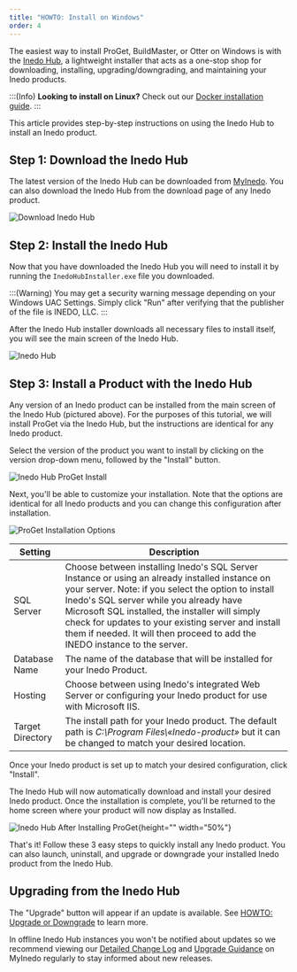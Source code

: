 ```yaml
---
title: "HOWTO: Install on Windows"
order: 4
---
```


The easiest way to install ProGet, BuildMaster, or Otter on Windows is with the [Inedo Hub](/docs/installation/windows/desktophub-overview), a lightweight installer that acts as a one-stop shop for downloading, installing, upgrading/downgrading, and maintaining your Inedo products.

:::(Info)
**Looking to install on Linux?** Check out our [Docker installation guide](/docs/installation/linux/docker-guide).
:::

This article provides step-by-step instructions on using the Inedo Hub to install an Inedo product.

## Step 1: Download the Inedo Hub
The latest version of the Inedo Hub can be downloaded from [MyInedo](https://my.inedo.com/downloads?_gl=1*1k5rd2l*_ga*ODAzNTg0OTI3LjE2Mjc5NzI4NDk.*_ga_FNLRKW6N8G*MTY1NDA1MjU4Mi4xNjcuMS4xNjU0MDU0Njg1LjU4&_ga=2.202625425.1897008191.1653874612-803584927.1627972849). You can also download the Inedo Hub from the download page of any Inedo product.

![Download Inedo Hub](/resources/docs/windowsinstall-downloadinedohub.png)

## Step 2: Install the Inedo Hub
Now that you have downloaded the Inedo Hub you will need to install it by running the `InedoHubInstaller.exe` file you downloaded. 

:::(Warning)
You may get a security warning message depending on your Windows UAC Settings. Simply click "Run" after verifying that the publisher of the file is INEDO, LLC.
:::

After the Inedo Hub installer downloads all necessary files to install itself, you will see the main screen of the Inedo Hub.

![Inedo Hub](/resources/docs/inedohub-install.png)

## Step 3: Install a Product with the Inedo Hub
Any version of an Inedo product can be installed from the main screen of the Inedo Hub (pictured above). For the purposes of this tutorial, we will install ProGet via the Inedo Hub, but the instructions are identical for any Inedo product. 

Select the version of the product you want to install by clicking on the version drop-down menu, followed by the "Install" button.


![Inedo Hub ProGet Install](/resources/docs/windowsinstall-inedohubproget.png)

Next, you'll be able to customize your installation. Note that the options are identical for all Inedo products and you can change this configuration after installation.

![ProGet Installation Options](/resources/docs/windowsinstall-progetinstalloptions.png)


| Setting | Description |
| --- | --- |
| SQL Server | Choose between installing Inedo's SQL Server Instance or using an already installed instance on your server. Note: if you select the option to install Inedo's SQL server while you already have Microsoft SQL installed, the installer will simply check for updates to your existing server and install them if needed. It will then proceed to add the INEDO instance to the server. |
| Database Name | The name of the database that will be installed for your Inedo Product.|
| Hosting | Choose between using Inedo's integrated Web Server or configuring your Inedo product for use with Microsoft IIS. |
| Target Directory | The install path for your Inedo product. The default path is *C:\Program Files\«Inedo-product»* but it can be changed to match your desired location. |

Once your Inedo product is set up to match your desired configuration, click "Install".

The Inedo Hub will now automatically download and install your desired Inedo product. Once the installation is complete, you'll be returned to the home screen where your product will now display as Installed.

![Inedo Hub After Installing ProGet](/resources/docs/inedohub-installation-installed.png){height="" width="50%"}

That's it! Follow these 3 easy steps to quickly install any Inedo product. You can also launch, uninstall, and upgrade or downgrade your installed Inedo product from the Inedo Hub.

## Upgrading from the Inedo Hub
The "Upgrade" button will appear if an update is available. See [HOWTO: Upgrade or Downgrade](/docs/installation/windows/inedo-hub-upgrade-downgrade) to learn more.

In offline Inedo Hub instances you won't be notified about updates so we recommend viewing our [Detailed Change Log](/docs/installation/upgrading#viewing-change-logs) and [Upgrade Guidance](/docs/installation/upgrading#viewing-upgrade-guidance) on MyInedo regularly to stay informed about new releases.